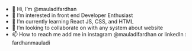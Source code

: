 - 👋 Hi, I’m @mauladifardhan
- 👀 I’m interested in front end Developer Enthusiast
- 🌱 I’m currently learning React JS, CSS, and HTML
- 💞️ I’m looking to collaborate on with any system about website
- 📫 How to reach me add me in instagram @mauladifardhan or linkedIn : fardhanmauladi

<!---
mauladifardhan/mauladifardhan is a ✨ special ✨ repository because its `README.md` (this file) appears on your GitHub profile.
You can click the Preview link to take a look at your changes.
--->
